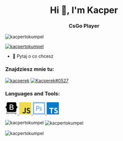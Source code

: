 <h1 align="center">Hi 👋, I'm Kacper</h1>
<h3 align="center">CsGo Player</h3>

<p align="left"> <img src="https://komarev.com/ghpvc/?username=kacpertokumpel&label=Profile%20views&color=0e75b6&style=flat" alt="kacpertokumpel" /> </p>

<p align="left"> <a href="https://github.com/ryo-ma/github-profile-trophy"><img src="https://github-profile-trophy.vercel.app/?username=kacpertokumpel" alt="kacpertokumpel" /></a> </p>



- 💬 Pytaj o co chcesz



<h3 align="left">Znajdziesz mnie tu:</h3>
<p align="left">
<a href="https://twitter.com/kacperek" target="blank"><img align="center" src="https://raw.githubusercontent.com/rahuldkjain/github-profile-readme-generator/master/src/images/icons/Social/twitter.svg" alt="kacperek" height="30" width="40" /></a>
<a href="https://discord.gg/Kacperek#0527" target="blank"><img align="center" src="https://raw.githubusercontent.com/rahuldkjain/github-profile-readme-generator/master/src/images/icons/Social/discord.svg" alt="Kacperek#0527" height="30" width="40" /></a>
</p>

<h3 align="left">Languages and Tools:</h3>
<p align="left"> <a href="https://getbootstrap.com" target="_blank" rel="noreferrer"> <img src="https://raw.githubusercontent.com/devicons/devicon/master/icons/bootstrap/bootstrap-plain-wordmark.svg" alt="bootstrap" width="40" height="40"/> </a> <a href="https://developer.mozilla.org/en-US/docs/Web/JavaScript" target="_blank" rel="noreferrer"> <img src="https://raw.githubusercontent.com/devicons/devicon/master/icons/javascript/javascript-original.svg" alt="javascript" width="40" height="40"/> </a> <a href="https://www.photoshop.com/en" target="_blank" rel="noreferrer"> <img src="https://raw.githubusercontent.com/devicons/devicon/master/icons/photoshop/photoshop-line.svg" alt="photoshop" width="40" height="40"/> </a> <a href="https://www.typescriptlang.org/" target="_blank" rel="noreferrer"> <img src="https://raw.githubusercontent.com/devicons/devicon/master/icons/typescript/typescript-original.svg" alt="typescript" width="40" height="40"/> </a> </p>

<p><img align="left" src="https://github-readme-stats.vercel.app/api/top-langs?username=kacpertokumpel&show_icons=true&locale=en&layout=compact" alt="kacpertokumpel" /></p>

<p>&nbsp;<img align="center" src="https://github-readme-stats.vercel.app/api?username=kacpertokumpel&show_icons=true&locale=en" alt="kacpertokumpel" /></p>

<p><img align="center" src="https://github-readme-streak-stats.herokuapp.com/?user=kacpertokumpel&" alt="kacpertokumpel" /></p>
